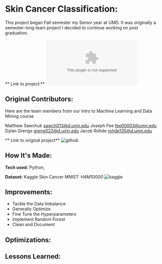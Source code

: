 # Skin Cancer Classification:
This project began Fall semester my Senior year at UMD. It was originally a semester-long team project I decided to continue working on post graduation.

** Link to project:** ![github](www.github.com)

## Original Contributors:
Here are the team members from our Intro to Machine Learning and Data Mining course

Matthew Sawchuk sawch013@d.umn.edu
Joseph Fee fee00003@umn.edu
Dylan Grengs greng022@d.umn.edu
Jacob Rohde rohde135@d.umn.edu

** Link to original project** ![github](https://github.umn.edu/fee00003/ml-semester-proj/tree/cc644238657cb596b70ea46dac8370dd4f2010c5)

## How It's Made:
**Tech used:** Python,

**Dataset:** Kaggle Skin Cancer MNIST: HAM10000 ![kaggle](https://www.kaggle.com/datasets/kmader/skin-cancer-mnist-ham10000/code)

## Improvements:

- Tackle the Data Imbalance
- Generally Optimize
- Fine Tune the Hyperparameters
- Implement Random Forest
- Clean and Document

## Optimizations:

## Lessons Learned:
